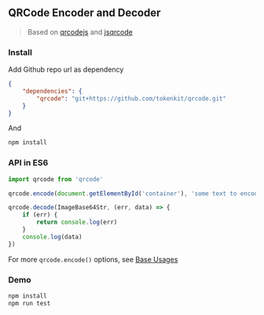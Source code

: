 
## QRCode Encoder and Decoder

> Based on [qrcodejs](https://github.com/davidshimjs/qrcodejs) and [jsqrcode](https://github.com/LazarSoft/jsqrcode)

### Install
Add Github repo url as dependency
```json
{
    "dependencies": {
        "qrcode": "git+https://github.com/tokenkit/qrcode.git"
    }
}
```
And
```sh
npm install
```

### API in ES6

```js
import qrcode from 'qrcode'

qrcode.encode(document.getElementById('container'), 'some text to encode')

qrcode.decode(ImageBase64Str, (err, data) => {
    if (err) {
        return console.log(err)
    }
    console.log(data)
})
```

For more `qrcode.encode()` options, see [Base Usages](https://github.com/davidshimjs/qrcodejs#basic-usages)

### Demo

```sh
npm install
npm run test
```
